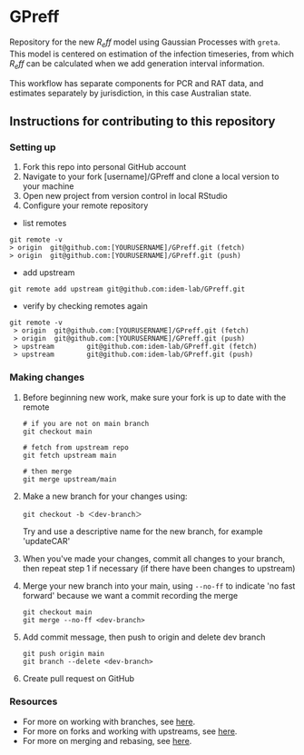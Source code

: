 # GPreff

Repository for the new $R_eff$ model using Gaussian Processes with `greta`. This model is centered on estimation of the infection timeseries, from which $R_eff$ can be calculated when we add generation interval information.

This workflow has separate components for PCR and RAT data, and estimates separately by jurisdiction, in this case Australian state.

## Instructions for contributing to this repository
### Setting up

1. Fork this repo into personal GitHub account
2. Navigate to your fork [username]/GPreff and clone a local version to your machine
3. Open new project from version control in local RStudio
4. Configure your remote repository

  * list remotes
   ```
   git remote -v
   > origin  git@github.com:[YOURUSERNAME]/GPreff.git (fetch)
   > origin  git@github.com:[YOURUSERNAME]/GPreff.git (push)
   ```

  * add upstream
   ```
   git remote add upstream git@github.com:idem-lab/GPreff.git
   ```

  * verify by checking remotes again
  ```
  git remote -v
   > origin  git@github.com:[YOURUSERNAME]/GPreff.git (fetch)
   > origin  git@github.com:[YOURUSERNAME]/GPreff.git (push)
   > upstream        git@github.com:idem-lab/GPreff.git (fetch)
   > upstream        git@github.com:idem-lab/GPreff.git (push)
  ```

### Making changes

1. Before beginning new work, make sure your fork is up to date with the remote

   ```
   # if you are not on main branch
   git checkout main

   # fetch from upstream repo
   git fetch upstream main

   # then merge
   git merge upstream/main
   ```

2. Make a new branch for your changes using:

   ```
   git checkout -b ＜dev-branch＞
   ```
   Try and use a descriptive name for the new branch, for example 'updateCAR'

3. When you've made your changes, commit all changes to your branch, then repeat step 1 if necessary (if there have been changes to upstream)

4. Merge your new branch into your main, using `--no-ff` to indicate 'no fast forward' because we want a commit recording the merge

   ```
   git checkout main
   git merge --no-ff <dev-branch>
   ```
  
5. Add commit message, then push to origin and delete dev branch

   ```
   git push origin main
   git branch --delete <dev-branch>
   ```

5. Create pull request on GitHub


### Resources
* For more on working with branches, see [here](https://www.freecodecamp.org/news/how-to-work-with-branches-in-git/).
* For more on forks and working with upstreams, see [here](https://www.atlassian.com/git/tutorials/git-forks-and-upstreams).
* For more on merging and rebasing, see [here](https://www.atlassian.com/git/tutorials/merging-vs-rebasing).

